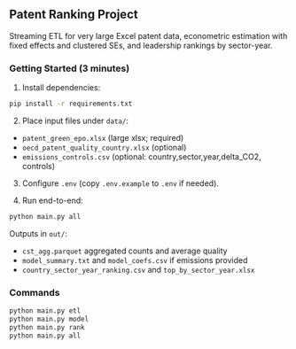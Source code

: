 ## Patent Ranking Project

Streaming ETL for very large Excel patent data, econometric estimation with fixed effects and clustered SEs, and leadership rankings by sector-year.

### Getting Started (3 minutes)

1. Install dependencies:
```bash
pip install -r requirements.txt
```

2. Place input files under `data/`:
- `patent_green_epo.xlsx` (large xlsx; required)
- `oecd_patent_quality_country.xlsx` (optional)
- `emissions_controls.csv` (optional: country,sector,year,delta_CO2, controls)

3. Configure `.env` (copy `.env.example` to `.env` if needed).

4. Run end-to-end:
```bash
python main.py all
```

Outputs in `out/`:
- `cst_agg.parquet` aggregated counts and average quality
- `model_summary.txt` and `model_coefs.csv` if emissions provided
- `country_sector_year_ranking.csv` and `top_by_sector_year.xlsx`

### Commands
```bash
python main.py etl
python main.py model
python main.py rank
python main.py all
``` 